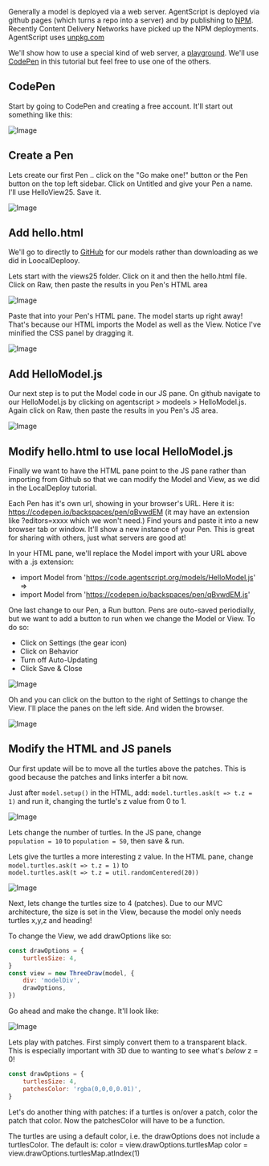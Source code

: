 Generally a model is deployed via a web server. AgentScript is deployed via github pages (which turns a repo into a server) and by publishing to [NPM](https://docs.npmjs.com/). Recently Content Delivery Networks have picked up the NPM deployments. AgentScript uses [unpkg.com](https://unpkg.com/)

We'll show how to use a special kind of web server, a [playground](https://www.geeksforgeeks.org/top-javascript-playgrounds-every-developer-should-try/). We'll use [CodePen](https://codepen.io/) in this tutorial but feel free to use one of the others.

## CodePen

Start by going to CodePen and creating a free account. It'll start out something like this:

![Image](/config/cleantheme/static/CodePenInit.jpg)

## Create a Pen

Lets create our first Pen .. click on the "Go make one!" button or the Pen button on the top left sidebar. Click on Untitled and give your Pen a name. I'll use HelloView25. Save it.

![Image](/config/cleantheme/static/CodePenLayout.jpg)

## Add hello.html

We'll go to directly to [GitHub](https://github.com/backspaces/agentscript) for our models rather than downloading as we did in LoocalDeplooy.

Lets start with the views25 folder. Click on it and then the hello.html file. Click on Raw, then paste the results in you Pen's HTML area

![Image](/config/cleantheme/static/Views25Html.jpg)

Paste that into your Pen's HTML pane. The model starts up right away! That's because our HTML imports the Model as well as the View. Notice I've minified the CSS panel by dragging it.

![Image](/config/cleantheme/static/CodePenHTML.jpg)

## Add HelloModel.js

Our next step is to put the Model code in our JS pane. On github navigate to our HelloModel.js by clicking on agentscript > modeels > HelloModel.js. Again click on Raw, then paste the results in you Pen's JS area.

![Image](/config/cleantheme/static/CodePenJS.jpg)

## Modify hello.html to use local HelloModel.js

Finally we want to have the HTML pane point to the JS pane rather than importing from Github so that we can modify the Model and View, as we did in the LocalDeploy tutorial.

Each Pen has it's own url, showing in your browser's URL. Here it is: https://codepen.io/backspaces/pen/qBvwdEM (it may have an extension like ?editors=xxxx which we won't need.) Find yours and paste it into a new browser tab or window. It'll show a new instance of your Pen. This is great for sharing with others, just what servers are good at!

In your HTML pane, we'll replace the Model import with your URL above with a .js extension:

-   import Model from 'https://code.agentscript.org/models/HelloModel.js' =>
-   import Model from 'https://codepen.io/backspaces/pen/qBvwdEM.js'

One last change to our Pen, a Run button. Pens are outo-saved periodially, but we want to add a button to run when we change the Model or View. To do so:

-   Click on Settings (the gear icon)
-   Click on Behavior
-   Turn off Auto-Updating
-   Click Save & Close

![Image](/config/cleantheme/static/CodePenRunBtn.jpg)

Oh and you can click on the button to the right of Settings to change the View. I'll place the panes on the left side. And widen the browser.

![Image](/config/cleantheme/static/WideViewLeftPanes.jpg)

## Modify the HTML and JS panels

Our first update will be to move all the turtles above the patches. This is good because the patches and links interfer a bit now.

Just after `model.setup()` in the HTML, add: `model.turtles.ask(t => t.z = 1)` and run it, changing the turtle's z value from 0 to 1.

![Image](/config/cleantheme/static/TurtlesPlus1.jpg)

Lets change the number of turtles. In the JS pane, change<br>
`population = 10` to `population = 50`, then save & run.

Lets give the turtles a more interesting z value. In the HTML pane, change<br>
`model.turtles.ask(t => t.z = 1)` to<br>
`model.turtles.ask(t => t.z = util.randomCentered(20))`

![Image](/config/cleantheme/static/TurtlesRandomZ.jpg)

Next, lets change the turtles size to 4 (patches). Due to our MVC architecture, the size is set in the View, because the model only needs turtles x,y,z and heading!

To change the View, we add drawOptions like so:

```js
const drawOptions = {
    turtlesSize: 4,
}
const view = new ThreeDraw(model, {
    div: 'modelDiv',
    drawOptions,
})
```

Go ahead and make the change. It'll look like:

![Image](/config/cleantheme/static/TurtlesSize4.jpg)

Lets play with patches. First simply convert them to a transparent black. This is especially important with 3D due to wanting to see what's _below_ z = 0!

```js
const drawOptions = {
    turtlesSize: 4,
    patchesColor: 'rgba(0,0,0,0.01)',
}
```

Let's do another thing with patches: if a turtles is on/over a patch, color the patch that color. Now the patchesColor will have to be a function.

The turtles are using a default color, i.e. the drawOptions does not include a turtlesColor. The default is:
color = view.drawOptions.turtlesMap
color = view.drawOptions.turtlesMap.atIndex(1)

<!-- While we're using 3D, lets make the turtles look solid:

Add this to the drawOptions:

turtlesShape: 'Sphere', -->
